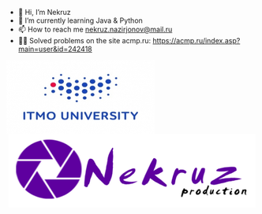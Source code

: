 - 👋 Hi, I’m Nekruz
- 🌱 I’m currently learning Java & Python
- 📫 How to reach me nekruz.nazirjonov@mail.ru
- 👨‍💻 Solved problems on the site acmp.ru: https://acmp.ru/index.asp?main=user&id=242418
<img align="left" width="300px" height="150px" src="https://github.com/nekruz03/semest4/blob/main/0.jpeg">

<img align="right" width="500px" height="150px" src="https://github.com/nekruz03/semest4/blob/main/NK%20Logo.jpg">


